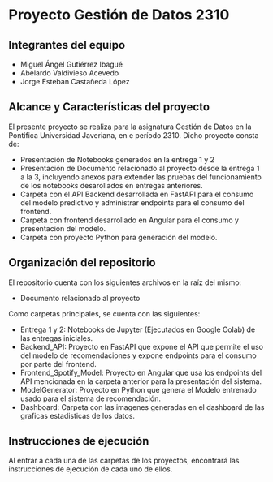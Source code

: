 # Proyecto Gestión de Datos 2310

## Integrantes del equipo

- Miguel Ángel Gutiérrez Ibagué
- Abelardo Valdivieso Acevedo
- Jorge Esteban Castañeda López

## Alcance y Características del proyecto

El presente proyecto se realiza para la asignatura Gestión de Datos en la Pontifica Universidad Javeriana, en e período 2310.
Dicho proyecto consta de:

- Presentación de Notebooks generados en la entrega 1 y 2
- Presentación de Documento relacionado al proyecto desde la entrega 1 a la 3, incluyendo anexos para extender las pruebas del funcionamiento de los notebooks desarollados en entregas anteriores.
- Carpeta con el API Backend desarrollada en FastAPI para el consumo del modelo predictivo y administrar endpoints para el consumo del frontend.
- Carpeta con frontend desarrollado en Angular para el consumo y presentación del modelo.
- Carpeta con proyecto Python para generación del modelo.

## Organización del repositorio

El repositorio cuenta con los siguientes archivos en la raíz del mismo:

- Documento relacionado al proyecto

Como carpetas principales, se cuenta con las siguientes:

- Entrega 1 y 2: Notebooks de Jupyter (Ejecutados en Google Colab) de las entregas iniciales.
- Backend_API: Proyecto en FastAPI que expone el API que permite el uso del modelo de recomendaciones y expone endpoints para el consumo por parte del frontend.
- Frontend_Spotify_Model: Proyecto en Angular que usa los endpoints del API mencionada en la carpeta anterior para la presentación del sistema.
- ModelGenerator: Proyecto en Python que genera el Modelo entrenado usado para el sistema de recomendación.
- Dashboard: Carpeta con las imagenes generadas en el dashboard de las graficas estadisticas de los datos.

## Instrucciones de ejecución

Al entrar a cada una de las carpetas de los proyectos, encontrará las instrucciones de ejecución de cada uno de ellos.
